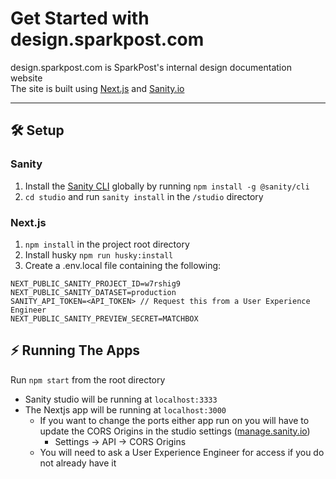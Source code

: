 # Get Started with design.sparkpost.com

design.sparkpost.com is SparkPost's internal design documentation website <br />
The site is built using [Next.js](https://nextjs.org/) and [Sanity.io](https://www.sanity.io/)

---

## 🛠️ Setup

### Sanity
1. Install the [Sanity CLI](https://www.sanity.io/docs/getting-started-with-sanity-cli) globally by running `npm install -g @sanity/cli`
2. `cd studio` and run `sanity install` in the `/studio` directory

### Next.js
1. `npm install` in the project root directory
2. Install husky `npm run husky:install`
3. Create a .env.local file containing the following:
```
NEXT_PUBLIC_SANITY_PROJECT_ID=w7rshig9
NEXT_PUBLIC_SANITY_DATASET=production
SANITY_API_TOKEN=<API_TOKEN> // Request this from a User Experience Engineer
NEXT_PUBLIC_SANITY_PREVIEW_SECRET=MATCHBOX
```

## ⚡ Running The Apps

Run `npm start` from the root directory
- Sanity studio will be running at `localhost:3333`
- The Nextjs app will be running at `localhost:3000`
  - If you want to change the ports either app run on you will have to update the CORS Origins in the studio settings ([manage.sanity.io](https://manage.sanity.io>))
    - Settings -> API -> CORS Origins
  - You will need to ask a User Experience Engineer for access if you do not already have it

